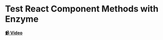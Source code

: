 # Test React Component Methods with Enzyme

**[📹 Video](https://egghead.io/lessons/react-test-react-component-methods-with-enzyme)**
